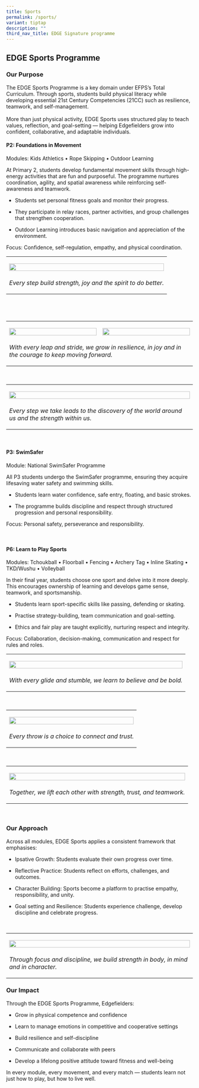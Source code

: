 ```yaml
---
title: Sports
permalink: /sports/
variant: tiptap
description: ""
third_nav_title: EDGE Signature programme
---
```

<h2>EDGE Sports Programme</h2>
<h3>Our Purpose</h3>
<p>The EDGE Sports Programme is a key domain under EFPS’s Total Curriculum.
Through sports, students build physical literacy while developing essential
21st Century Competencies (21CC) such as resilience, teamwork, and self-management.
<br>
<br>More than just physical activity, EDGE Sports uses structured play to
teach values, reflection, and goal-setting — helping Edgefielders grow
into confident, collaborative, and adaptable individuals.</p>
<p></p>
<h4>P2: Foundations in Movement</h4>
<p>Modules: Kids Athletics • Rope Skipping • Outdoor Learning</p>
<p>At Primary 2, students develop fundamental movement skills through high-energy
activities that are fun and purposeful. The programme nurtures coordination,
agility, and spatial awareness while reinforcing self-awareness and teamwork.</p>
<ul data-tight="true" class="tight">
<li>
<p>Students set personal fitness goals and monitor their progress.</p>
</li>
<li>
<p>They participate in relay races, partner activities, and group challenges
that strengthen cooperation.</p>
</li>
<li>
<p>Outdoor Learning introduces basic navigation and appreciation of the environment.</p>
</li>
</ul>
<p>Focus: Confidence, self-regulation, empathy, and physical coordination.
<br>
</p>
<table style="minWidth: 25px">
<colgroup>
<col>
</colgroup>
<tbody>
<tr>
<td rowspan="1" colspan="1">
<p></p>
<div class="isomer-image-wrapper">
<img style="width: 100%" height="auto" width="100%" alt="" src="/images/Every_step_build_strength__joy_and_the_spirit_to_do_better.jpg">
</div>
</td>
</tr>
<tr>
<td rowspan="1" colspan="1">
<p><em>Every step build strength, joy and the spirit to do better.</em>
</p>
</td>
</tr>
</tbody>
</table>
<h2>&nbsp;</h2>
<table style="minWidth: 50px">
<colgroup>
<col>
<col>
</colgroup>
<tbody>
<tr>
<td rowspan="1" colspan="1">
<p></p>
<div class="isomer-image-wrapper">
<img style="width: 100%" height="auto" width="100%" alt="" src="/images/With_every_leap_and_stride__we_grow_in_resilience__in_joy_and_in_the_courage_to_keep_moving_forward_1.jpg">
</div>
</td>
<td rowspan="1" colspan="1">
<p></p>
<div class="isomer-image-wrapper">
<img style="width: 100%" height="auto" width="100%" alt="" src="/images/With_every_leap_and_stride__we_grow_in_resilience__in_joy_and_in_the_courage_to_keep_moving_forward_2.jpg">
</div>
</td>
</tr>
<tr>
<td rowspan="1" colspan="2">
<p><em>With every leap and stride, we grow in resilience, in joy and in the courage to keep moving forward.</em>
</p>
</td>
</tr>
</tbody>
</table>
<p>&nbsp;</p>
<table style="minWidth: 25px">
<colgroup>
<col>
</colgroup>
<tbody>
<tr>
<td rowspan="1" colspan="1">
<p></p>
<div class="isomer-image-wrapper">
<img style="width: 100%" height="auto" width="100%" alt="" src="/images/Every_step_we_take_leads_to_the_discovery_of_the_world_around_us_and_the_strength_within_us.png">
</div>
</td>
</tr>
<tr>
<td rowspan="1" colspan="1">
<p><em>Every step we take leads to the discovery of the world around us and the strength within us.</em>
</p>
</td>
</tr>
</tbody>
</table>
<p>&nbsp;</p>
<h4>P3: SwimSafer</h4>
<p>Module: National SwimSafer Programme</p>
<p>All P3 students undergo the SwimSafer programme, ensuring they acquire
lifesaving water safety and swimming skills.</p>
<ul data-tight="true" class="tight">
<li>
<p>Students learn water confidence, safe entry, floating, and basic strokes.</p>
</li>
<li>
<p>The programme builds discipline and respect through structured progression
and personal responsibility.</p>
</li>
</ul>
<p>Focus: Personal safety, perseverance and responsibility.</p>
<p>&nbsp;</p>
<h4>P6: Learn to Play Sports</h4>
<p>Modules: Tchoukball • Floorball • Fencing • Archery Tag • Inline Skating
• TKD/Wushu • Volleyball</p>
<p>In their final year, students choose one sport and delve into it more
deeply. This encourages ownership of learning and develops game sense,
teamwork, and sportsmanship.</p>
<ul data-tight="true" class="tight">
<li>
<p>Students learn sport-specific skills like passing, defending or skating.</p>
</li>
<li>
<p>Practise strategy-building, team communication and goal-setting.</p>
</li>
<li>
<p>Ethics and fair play are taught explicitly, nurturing respect and integrity.</p>
</li>
</ul>
<p>Focus: Collaboration, decision-making, communication and respect for rules
and roles.
<br>
</p>
<table style="minWidth: 25px">
<colgroup>
<col>
</colgroup>
<tbody>
<tr>
<td rowspan="1" colspan="1">
<p></p>
<div class="isomer-image-wrapper">
<img style="width: 100%" height="auto" width="100%" alt="" src="/images/With_every_glide_and_stumble__we_learn_to_believe_and_be_bold_.jpg">
</div>
</td>
</tr>
<tr>
<td rowspan="1" colspan="1">
<p><em>With every glide and stumble, we learn to believe and be bold.</em>
</p>
</td>
</tr>
</tbody>
</table>
<p>&nbsp;</p>
<table style="minWidth: 25px">
<colgroup>
<col>
</colgroup>
<tbody>
<tr>
<td rowspan="1" colspan="1">
<p></p>
<div class="isomer-image-wrapper">
<img style="width: 100%" height="auto" width="100%" alt="" src="/images/Every_throw_is_a_choice_to_connect_and_trust_.jpg">
</div>
</td>
</tr>
<tr>
<td rowspan="1" colspan="1">
<p><em>Every throw is a choice to connect and trust.</em>
</p>
</td>
</tr>
</tbody>
</table>
<p>&nbsp;</p>
<table style="minWidth: 25px">
<colgroup>
<col>
</colgroup>
<tbody>
<tr>
<td rowspan="1" colspan="1">
<p></p>
<div class="isomer-image-wrapper">
<img style="width: 100%" height="auto" width="100%" alt="" src="/images/Together__we_lift_each_other_with_strength__trust__and_teamwork_.jpg">
</div>
</td>
</tr>
<tr>
<td rowspan="1" colspan="1">
<p><em>Together, we lift each other with strength, trust, and teamwork.</em>
</p>
</td>
</tr>
</tbody>
</table>
<p>&nbsp;</p>
<h3>Our Approach</h3>
<p>Across all modules, EDGE Sports applies a consistent framework that emphasises:</p>
<ul data-tight="true" class="tight">
<li>
<p>Ipsative Growth: Students evaluate their own progress over time.</p>
</li>
<li>
<p>Reflective Practice: Students reflect on efforts, challenges, and outcomes.</p>
</li>
<li>
<p>Character Building: Sports become a platform to practise empathy, responsibility,
and unity.</p>
</li>
<li>
<p>Goal setting and Resilience: Students experience challenge, develop discipline
and celebrate progress.</p>
</li>
</ul>
<p>&nbsp;</p>
<table style="minWidth: 25px">
<colgroup>
<col>
</colgroup>
<tbody>
<tr>
<td rowspan="1" colspan="1">
<p></p>
<div class="isomer-image-wrapper">
<img style="width: 100%" height="auto" width="100%" alt="" src="/images/Through_focus_and_discipline__we_build_strength_in_body__in_mind_and_in_character_.png">
</div>
</td>
</tr>
<tr>
<td rowspan="1" colspan="1">
<p><em>Through focus and discipline, we build strength in body, in mind and in character.</em>
</p>
</td>
</tr>
</tbody>
</table>
<p></p>
<h3>Our Impact</h3>
<p>Through the EDGE Sports Programme, Edgefielders:</p>
<ul data-tight="true" class="tight">
<li>
<p>Grow in physical competence and confidence</p>
</li>
<li>
<p>Learn to manage emotions in competitive and cooperative settings</p>
</li>
<li>
<p>Build resilience and self-discipline</p>
</li>
<li>
<p>Communicate and collaborate with peers</p>
</li>
<li>
<p>Develop a lifelong positive attitude toward fitness and well-being</p>
</li>
</ul>
<p>In every module, every movement, and every match — students learn not
just how to play, but how to live well.</p>